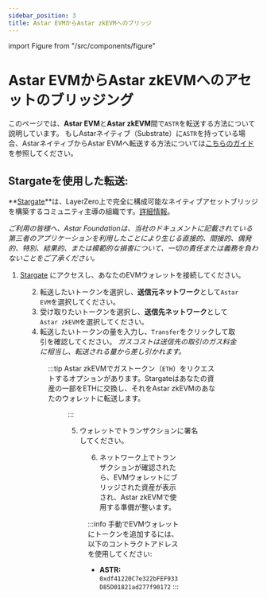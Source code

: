 ```yaml
---
sidebar_position: 3
title: Astar EVMからAstar zkEVMへのブリッジ
---
```


import Figure from "/src/components/figure"

# Astar EVMからAstar zkEVMへのアセットのブリッジング

このページでは、**Astar EVM**と**Astar zkEVM**間で`ASTR`を転送する方法について説明しています。
もしAstarネイティブ（Substrate）に`ASTR`を持っている場合、AstarネイティブからAstar EVMへ転送する方法については[こちらのガイド](/docs/use/manage-assets/transfer-tokens#sending-astrsdn-to-astar-evm-from-astar-native-or-any-tokens-in-the-account)を参照してください。

## Stargateを使用した転送:

**[Stargate](https://stargate.finance/transfer)**は、LayerZero上で完全に構成可能なネイティブアセットブリッジを構築するコミュニティ主導の組織です。[詳細情報](https://stargateprotocol.gitbook.io/stargate/v/user-docs)。

*ご利用の皆様へ、Astar Foundationは、当社のドキュメントに記載されている第三者のアプリケーションを利用したことにより生じる直接的、間接的、偶発的、特別、結果的、または模範的な損害について、一切の責任または義務を負わないことをご了承ください。*

1. [Stargate](https://stargate.finance/transfer) にアクセスし、あなたのEVMウォレットを接続してください。

<Figure src={require('/docs/use/zkevm-guides/img/Stargate_1.png').default} width="70%" />

2. 転送したいトークンを選択し、**送信元ネットワーク**として`Astar EVM`を選択してください。
3. 受け取りたいトークンを選択し、**送信先ネットワーク**として`Astar zkEVM`を選択してください。
4. 転送したいトークンの量を入力し、`Transfer`をクリックして取引を確認してください。
*ガスコストは送信先の取引のガス料金に相当し、転送される量から差し引かれます。*

<Figure src={require('/docs/use/zkevm-guides/img/Stargate_2.png').default} width="60%" />

:::tip
Astar zkEVMでガストークン（`ETH`）をリクエストするオプションがあります。Stargateはあなたの資産の一部をETHに交換し、それをAstar zkEVMのあなたのウォレットに転送します。

<Figure src={require('/docs/use/zkevm-guides/img/Stargate_3.png').default} width="95%" />
:::

5. ウォレットでトランザクションに署名してください。

<Figure src={require('/docs/use/zkevm-guides/img/Stargate_4.png').default} width="50%" />

6. ネットワーク上でトランザクションが確認されたら、EVMウォレットにブリッジされた資産が表示され、Astar zkEVMで使用する準備が整います。

:::info
手動でEVMウォレットにトークンを追加するには、以下のコントラクトアドレスを使用してください:
- **ASTR:** `0xdf41220C7e322bFEF933D85D01821ad277f90172`
:::
